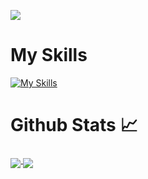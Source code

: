 ![](https://komarev.com/ghpvc/?username=bryan-ortiz0&style=plastic)

# My Skills
[![My Skills](https://skillicons.dev/icons?i=git,github,mysql,py,tensorflow)](https://skillicons.dev)

# Github Stats 📈

<a href="https://github.com/bryan-ortiz0?tab=repositories">
  <img align="middle" src="https://github-readme-stats.vercel.app/api/top-langs/?username=bryan-ortiz0&theme=radical"/>
</a>
<a href="https://github.com/bryan-ortiz0?tab=repositories">
 <img align="middle" src="https://github-readme-stats.vercel.app/api?username=bryan-ortiz0&line_height=40&show_icons=true&theme=radical">
</a>

<!-- [![Top Langs](https://github-readme-stats.vercel.app/api/top-langs/?username=bryan-ortiz0)](https://github.com/anuraghazra/github-readme-stats)

**bryan-ortiz0** is a ✨ _special_ ✨ repository because its `README.md` (this file) appears on your GitHub profile.

Here are some ideas to get you started:

- 🔭 I’m currently working on ...
- 🔭 I’m currently working on ...
- 🌱 I’m currently learning ...
- 👯 I’m looking to collaborate on ...
- 🤔 I’m looking for help with ...
- 💬 Ask me about ...
- 📫 How to reach me: ...
- 😄 Pronouns: ...
- ⚡ Fun fact: ...
-->

